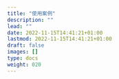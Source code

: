 ```yaml
---
title: "使用案例"
description: ""
lead: ""
date: 2022-11-15T14:41:21+01:00
lastmod: 2022-11-15T14:41:21+01:00
draft: false
images: []
type: docs
weight: 020
---
```

